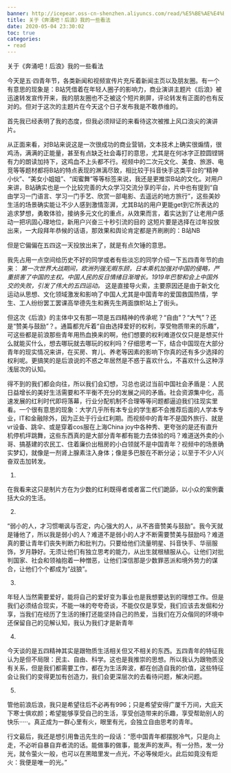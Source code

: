 ```yaml
---
banner: http://icepear.oss-cn-shenzhen.aliyuncs.com/read/%E5%BE%AE%E4%BF%A1%E6%88%AA%E5%9B%BE_20200505001120.png
title: 关于《奔涌吧！后浪》我的一些看法
date: 2020-05-04 23:30:02
toc: true
categories:
- read
---
```

关于《奔涌吧！后浪》我的一些看法
<!--more-->
今天是五·四青年节，各类新闻和视频宣传片充斥着新闻主页以及朋友圈。有一个有意思的现象是：B站凭借着在年轻人圈子的影响力，商业演讲主题片《后浪》被迅速转发宣传开来，我的朋友圈也不乏被这个短片刷屏，评论转发有正面的也有反对的。但对于这次的主题片在今天这个日子发布我是不敢恭维的。

首先我已经表明了我的态度，但我必须辩证的来看待这次被推上风口浪尖的演讲片。

从正面来看，对B站来说这是一次很成功的商业营销，文本技术上确实很煽情，很鸡汤，满满的正能量，甚至有点缺乏社会毒打的意思，尤其是在何冰字正腔圆铿锵有力的朗读加持下，这鸡血不上头都不行。视频中的二次元文化、美食、旅游、电竞等等题材都将B站的特点表现的淋漓尽致，相比较于抖音快手这类平台的“精神小伙”、“美女小姐姐”、“闺蜜舞”等等标签来说，我还是更推崇B站的文化。对用户来讲，B站确实也是一个比较完善的大众学习交流分享的平台，片中也有提到“自由学习一门语言、学习一门手艺、欣赏一部电影、去遥远的地方旅行”，这些美妙生活的场景确实能让不少人感到激情澎湃，尤其B站的用户更能get到它所表达的追求梦想，勇敢体验，接纳多元文化的重点，从效果而言，着实达到了让老用户感动一把巩固心理地位，新用户兴奋三十秒引流的目的
这短片要是选择在过年投放出来，一大段拜年恭候的话语，那效果和舆论肯定都是齐刷刷的：B站NB

但是它偏偏在五四这一天投放出来了，就是有点欠锤的意思。

我先占用一点空间给历史不好的同学或者有些淡忘的同学介绍一下五四青年节的由来：
*第一次世界大战期间，欧洲列强无暇东顾，日本乘机加强对中国的侵略，严重损害了中国的主权。中国人民的反日情绪日渐增长。1919年巴黎和会上中国外交的失败，引发了伟大的五四运动。*
这是直接导火索，主要原因还是由于新文化运动从思想、文化领域激发和影响了中国人尤其是中国青年的爱国救国热情，学生、工人纷纷罢工罢课高举德先生和赛先生两面旗帜站上了街头。

但这次《后浪》的主体中又有那一项是五四精神的传承呢？“自由”？“大气”？还是“赞美与鼓励”？。通篇都充斥着“自由选择爱好的权利，享受物质带来的乐趣”，可这些都是前浪那些青年用热血换来的啊，他们想要的权利难道仅仅只是是想买什么就能买什么，想去哪玩就去哪玩的权利吗？仔细思考一下，结合中国现在大部分青年的现实情况来讲，在买房、育儿、养老等因素的影响下你真的还有多少选择的权利呢。更搞笑的是后浪说的不惑之年居然是不惑于喜欢什么，不喜欢什么这种浮浅层次的认知。

得不到的我们都会向往，所以我们会幻想，习总也说过当前中国社会矛盾是：人民日益增长的美好生活需要和不平衡不充分的发展之间的矛盾。社会资源集中化，高速发展的红利时代即将落幕，行业分配机制不合理等等问题都逼迫我们往现实里看。一个很有意思的现象：大学几乎所有本专业的学生都不会推荐后面的人学本专业，IT和金融除外，因为正处于行业红利期。而视频中的青年不是国外旅行、就是vr设备、跳伞、或是穿着cos服在上海China joy中各种秀、更夸张的是还有直升机停机坪跳舞，这些东西真的是大部分青年都有能力去体验的吗？难道送外卖的小哥、搞基建的农民工、住着廉价出租房的小白领就不是中国青年？视频中的场景确实梦幻，就像是一剂肾上腺素注入身体；像是多巴胺在不断分泌；以至于不少人兴奋双击加转发。

1.
在我看来这只是制片方在为少数的红利既得者或者富二代们跪舔，以小众的案例囊括大众的生活。

2.
“弱小的人，才习惯嘲讽与否定，内心强大的人，从不吝啬赞美与鼓励”。我今天就是锤他了，所以我是弱小的人？难道不是弱小的人才不断需要赞美与鼓励吗？难道真的要让青年们丧失判断力和批判力。只要给他们流量明星、抖音快手、华丽服饰，岁月静好。无须让他们有独立思考的能力，从出生就根植服从心。让他们对批判国家、社会和领袖抱着一种憎恶，让他们深信那是少数罪恶派和境外势力的谋合，让他们个个都成为“战狼”。

3.
年轻人当然需要爱好，能将自己的爱好变为事业也是我想要达到的理想工作。但是我们必须结合现实，不能一味的夸夸奇谈，不能仅仅是享受，我们应该去发倔和分享，当我们在经历了生活的捶打还能坚持自己的热爱，当我们在万众偕同的环境中还保留自己的见解认知，我认为我们才是新青年

4.
今天谈的是五四精神其实是跟物质生活相关但又不相关的东西。五四青年的特征我认为是但不局限：民主、自由、科学。这也是我推崇的思想。所以我认为跟物质没有关系，但是我们都需要工作，都在为生活奔波，都在创造自我的价值，这些特征会让我们的变得更加有创造力，我们会更深层次的去看待问题，解决问题。

5.
管他前浪后浪，我只是希望往后不必再有996；只是希望安得广厦千万间，大庇天下寒士俱欢颜；希望能够享受自己的生活，享受创造带来的乐趣，享受帮助别人的快乐·····。真正成为一群心里有火，眼里有光，会独立自由思考的青年。

行文最后，我还是想引用鲁迅先生的一段话：“愿中国青年都摆脱冷气，只是向上走，不必听自暴自弃者流的话。能做事的做事，能发声的发声。有一分热，发一分光，就令萤火一般，也可以在黑暗里发一点光，不必等候炬火。此后如竟没有炬火：我便是唯一的光。”